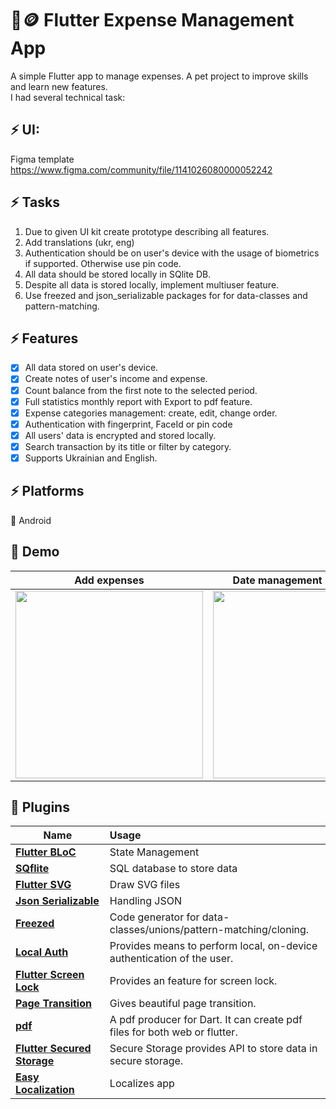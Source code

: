 # 🧾🪙 Flutter Expense Management App

A simple Flutter app to manage expenses. A pet project to improve skills and learn new features.</br>
I had several technical task:

## ⚡ UI:
Figma template https://www.figma.com/community/file/1141026080000052242

## ⚡ Tasks
1. Due to given UI kit create prototype describing all features.
2. Add translations (ukr, eng)
3. Authentication should be on user's device with the usage of biometrics if supported. Otherwise use pin code.
4. All data should be stored locally in SQlite DB.
5. Despite all data is stored locally, implement multiuser feature.
6. Use freezed and json_serializable packages for for data-classes and pattern-matching.

## ⚡ Features
- [x] All data stored on user's device.
- [x] Create notes of user's income and expense.
- [x] Count balance from the first note to the selected period.
- [x] Full statistics monthly report with Export to pdf feature.
- [x] Expense categories management: create, edit, change order.
- [x] Authentication with fingerprint, FaceId or pin code
- [x] All users' data is encrypted and stored locally.
- [x] Search transaction by its title or filter by category.
- [x] Supports Ukrainian and English.

## ⚡ Platforms
🤖 Android

## 📸 Demo


| Add expenses                                  | Date management Home page                             |
|-----------------------------------------------|-------------------------------------------------------|
| <img src="demo/add_expenses.gif" width="300"> | <img src="demo/home_date.gif" width="300"> |


## 🔌 Plugins

| Name                                                                                        | Usage                                                                     |
|---------------------------------------------------------------------------------------------|:--------------------------------------------------------------------------|
| [**Flutter BLoC**](https://pub.dev/packages/flutter_bloc)                                   | State Management                         <br/>                            |
| [**SQflite**](https://pub.dev/packages/sqflite)                                             | SQL database to store data                                                |
| [**Flutter SVG**](https://pub.dev/packages/flutter_svg)                                     | Draw SVG files                                                            |
| [**Json Serializable**](https://pub.dev/packages/json_serializable)                         | Handling JSON                                                             |
| [**Freezed**](https://pub.dev/packages/freezed)                                             | Code generator for data-classes/unions/pattern-matching/cloning.          |
| [**Local Auth**](https://pub.dev/packages/local_auth)                                       | Provides means to perform local, on-device authentication of the user.    |
| [**Flutter Screen Lock**](https://pub.dev/packages/flutter_screen_lock#flutter-screen-lock) | Provides an feature for screen lock.                                      |
| [**Page Transition**](https://pub.dev/packages/page_transition)                             | Gives beautiful page transition.                                          |
| [**pdf**](https://pub.dev/packages/pdf)                                                     | A pdf producer for Dart. It can create pdf files for both web or flutter. |
| [**Flutter Secured Storage**](https://pub.dev/packages/flutter_secure_storage)              | Secure Storage provides API to store data in secure storage.              |
| [**Easy Localization**](https://pub.dev/packages/easy_localization)                         | Localizes app                                                             |


